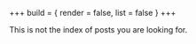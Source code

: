 +++
build = { render = false, list = false }
+++

This is not the index of posts you are looking for.
